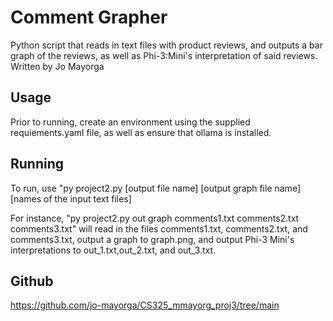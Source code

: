 # Comment Grapher
Python script that reads in text files with product reviews, and outputs a bar graph of the reviews, as well as Phi-3:Mini's interpretation of said reviews.
Written by Jo Mayorga

## Usage
Prior to running, create an environment using the supplied requiements.yaml file, as well as ensure that ollama is installed.

## Running
To run, use "py project2.py [output file name] [output graph file name] [names of the input text files]

For instance, "py project2.py out graph comments1.txt comments2.txt comments3.txt" will read in the files comments1.txt, comments2.txt, and comments3.txt, output a graph to graph.png, and output Phi-3 Mini's interpretations to out_1.txt,out_2.txt, and out_3.txt.

## Github
https://github.com/jo-mayorga/CS325_mmayorg_proj3/tree/main
